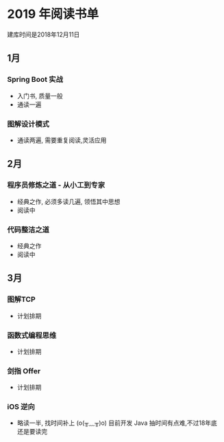 # 2019 年阅读书单

建库时间是2018年12月11日

## 1月

###  Spring Boot 实战
- 入门书, 质量一般
- 通读一遍

### 图解设计模式

- 通读两遍, 需要重复阅读,灵活应用
    
## 2月

### 程序员修炼之道 - 从小工到专家
  
  - 经典之作, 必须多读几遍, 领悟其中思想
  - 阅读中
  
### 代码整洁之道

- 经典之作
- 阅读中
  
## 3月

### 图解TCP

-  计划排期
  
  
### 函数式编程思维

- 计划排期

### 剑指 Offer
- 计划排期

### iOS 逆向

- 略读一半, 找时间补上 (o(╥﹏╥)o) 目前开发 Java
  抽时间有点难,不过18年底还是要读完

